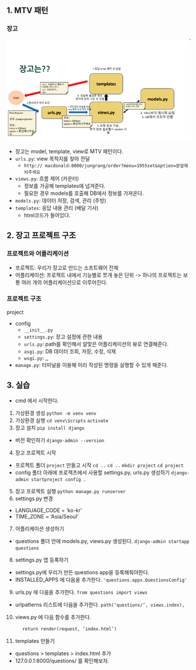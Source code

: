 ## 1. MTV 패턴

### 장고

![alt text](image.png)

- 장고는 model, template, view로 MTV 패턴이다.
- `urls.py`: view 목적지를 찾아 전달
  - `http:// macdonald:8000/jungrang/order?menu=1955set&option=문앞에놔주세요`
- `views.py`: 흐름 제어 (카운터)
  - 정보를 가공해 templates에 넘겨준다.
  - 필요한 경우 models를 호출해 DB에서 정보를 가져온다.
- `models.py`: 데이터 저장, 검색, 관리 (주방)
- `templates`: 응답 내용 관리 (배달 기사)
  - html코드가 들어있다.

## 2. 장고 프로젝트 구조

### 프로젝트와 어플리케이션

- 프로젝트: 우리가 장고로 만드는 소프트웨어 전체
- 어플리케이션: 프로젝트 내에서 기능별로 쪼개 놓은 단위
  -> 하나의 프로젝트는 보통 여러 개의 어플리케이션으로 이루어진다.

### 프로젝트 구조

project

- config
  - `__init__.py`
  - `settings.py`: 장고 설정에 관한 내용
  - `urls.py`: path를 확인해서 알맞은 어플리케이션의 뷰로 연결해준다.
  - `asgi.py`: DB 데이터 조회, 저장, 수정, 삭제
  - `wsgi.py`: ,,
- `manage.py`: 터미널을 이용해 미리 작성된 명령을 실행할 수 있게 해준다.

## 3. 실습

- cmd 에서 시작한다.

1. 가상환경 생성
   `python -m venv venv`
2. 가상환경 실행
   `cd venv\Scripts`
   `activate`
3. 장고 설치
   `pip install django`

- 버전 확인하기
  `django-admin --version`

4. 장고 프로젝트 시작

- 프로젝트 폴더 `project` 만들고 시작
  `cd ..`
  `cd ..`
  `mkdir project`
  `cd project`
- config 폴더 아래에 프로젝츠에서 사용할 settings.py, urls.py 생성하기
  `django-admin startproject config .`

5. 장고 프로젝트 실행
   `python manage.py runserver`
6. settings.py 변경

- LANGUAGE_CODE = ‘ko-kr’
- TIME_ZONE = ‘Asia/Seoul’

7. 어플리케이션 생성하기

- questions 폴더 안에 models.py, views.py 생성된다.
  `django-admin startapp questions`

8. settings.py 앱 등록하기

- settings.py에 우리가 만든 questions
  app을 등록해줘야한다.
- INSTALLED_APPS 에 다음을 추가한다.
  `'questions.apps.QuestionsConfig'`

9. urls.py 에 다음을 추가한다.
   `from questions import views`

- urlpatterns 리스트에 다음을 추가한다.
  `path(’questions/’, views.index),`

10. views.py 에 다음 함수를 추가한다.

```def index(request):
      return render(request, ‘index.html’)
```

11. templates 만들기

- questions > templates > index.html 추가
- 127.0.0.1:8000/questions/ 를 확인해보자.
